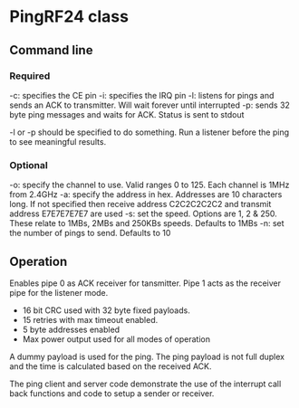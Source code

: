 # PingRF24 class

## Command line

### Required
-c: specifies the CE pin
-i: specifies the IRQ pin
-l: listens for pings and sends an ACK to transmitter. Will wait forever until interrupted
-p: sends 32 byte ping messages and waits for ACK. Status is sent to stdout

-l or -p should be specified to do something. Run a listener before the ping to see meaningful results.

### Optional
-o: specify the channel to use. Valid ranges 0 to 125. Each channel is 1MHz from 2.4GHz
-a: specify the address in hex. Addresses are 10 characters long. If not specified then receive address C2C2C2C2C2 and transmit address E7E7E7E7E7 are used
-s: set the speed. Options are 1, 2 & 250. These relate to 1MBs, 2MBs and 250KBs speeds. Defaults to 1MBs
-n: set the number of pings to send. Defaults to 10

## Operation

Enables pipe 0 as ACK receiver for tansmitter.
Pipe 1 acts as the receiver pipe for the listener mode.

* 16 bit CRC used with 32 byte fixed payloads.
* 15 retries with max timeout enabled.
* 5 byte addresses enabled
* Max power output used for all modes of operation

A dummy payload is used for the ping. The ping payload is not full duplex and the time is calculated based on the received ACK.

The ping client and server code demonstrate the use of the interrupt call back functions and code to setup a sender or receiver. 

